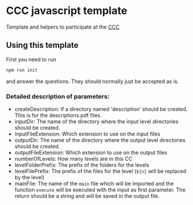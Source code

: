 # CCC javascript template
Template and helpers to participate at the [CCC](https://codingcontest.org)

## Using this template
First you need to run
```sh
npm run init
```
and answer the questions. They should normally just be accepted as is.

### Detailed description of parameters:
* createDescription: If a directory named 'description' should be created. This is for the descriptions.pdf files.
* inputDir: The name of the directory where the input level directories should be created.
* inputFileExtension: Which extension to use on the input files
* outputDir: The name of the directory where the output level directories should be created.
* outputFileExtension: Which extension to use on the output files
* numberOfLevels: How many levels are in this CC
* levelFolderPrefix: The prefix of the folders for the levels
* levelFilePrefix: The prefix of the files for the level (`${n}` will be replaced by the level)
* mainFile: The name of the `main` file which will be imported and the function `execute` will be executed with the
input as first parameter. The return should be a string and will be saved in the output file.